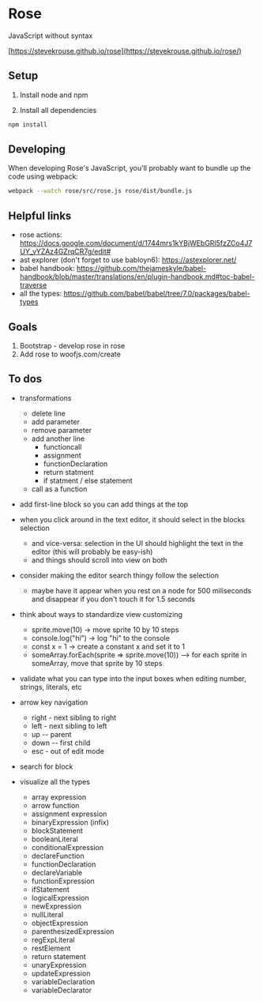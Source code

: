 # Rose

JavaScript without syntax 

[https://stevekrouse.github.io/rose](https://stevekrouse.github.io/rose/)

## Setup

1. Install node and npm

2. Install all dependencies

```bash
npm install
```

## Developing

When developing Rose's JavaScript, you'll probably want to bundle up the code using webpack:

```bash
webpack --watch rose/src/rose.js rose/dist/bundle.js          
```

## Helpful links

- rose actions: https://docs.google.com/document/d/1744mrs1kYBjWEbGRl5fzZCo4J7UY_vYZAz4GZrqCR7g/edit#
- ast explorer (don't forget to use babloyn6): https://astexplorer.net/
- babel handbook: https://github.com/thejameskyle/babel-handbook/blob/master/translations/en/plugin-handbook.md#toc-babel-traverse
- all the types: https://github.com/babel/babel/tree/7.0/packages/babel-types

## Goals

1. Bootstrap - develop rose in rose
2. Add rose to woofjs.com/create


## To dos

- transformations
  - delete line
  - add parameter
  - remove parameter
  - add another line
    - functioncall
    - assignment
    - functionDeclaration
    - return statment
    - if statment / else statement
  - call as a function

- add first-line block so you can add things at the top 

- when you click around in the text editor, it should select in the blocks selection
  - and vice-versa: selection in the UI should highlight the text in the editor (this will probably be easy-ish)
  - and things should scroll into view on both

- consider making the editor search thingy follow the selection
  - maybe have it appear when you rest on a node for 500 miliseconds and disappear if you don't touch it for 1.5 seconds

- think about ways to standardize view customizing
  - sprite.move(10) -> move sprite 10 by 10 steps
  - console.log("hi") -> log "hi" to the console
  - const x = 1 -> create a constant x and set it to 1
  - someArray.forEach(sprite => sprite.move(10)) --> for each sprite in someArray, move that sprite by 10 steps

- validate what you can type into the input boxes when editing number, strings, literals, etc

- arrow key navigation
  - right - next sibling to right
  - left - next sibling to left
  - up -- parent
  - down -- first child
  - esc - out of edit mode
 
- search for block

- visualize all the types
  - array expression
  - arrow function
  - assignment expression
  - binaryExpression (infix)
  - blockStatement
  - booleanLiteral
  - conditionalExpression
  - declareFunction 
  - functionDeclaration
  - declareVariable
  - functionExpression
  - ifStatement
  - logicalExpression
  - newExpression
  - nullLiteral
  - objectExpression
  - parenthesizedExpression
  - regExpLiteral
  - restElement
  - return statement
  - unaryExpression
  - updateExpression 
  - variableDeclaration
  - variableDeclarator 




